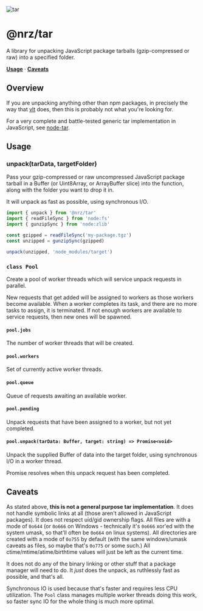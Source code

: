 ![tar](https://github.com/user-attachments/assets/a01d2d1e-1815-4888-bb2e-67094af74de0)

# @nrz/tar

A library for unpacking JavaScript package tarballs (gzip-compressed or raw) into a specified folder.

**[Usage](#usage)**
·
**[Caveats](#caveats)**

## Overview

If you are unpacking anything other than npm packages, in precisely the way that [vlt](https://vlt.sh) does, then this is
probably not what you're looking for.

For a very complete and battle-tested generic tar implementation in JavaScript, see [node-tar](http://npm.im/tar).

## Usage

### unpack(tarData, targetFolder)

Pass your gzip-compressed or raw uncompressed JavaScript package
tarball in a Buffer (or Uint8Array, or ArrayBuffer slice) into
the function, along with the folder you want to drop it in.

It will unpack as fast as possible, using synchronous I/O.

```js
import { unpack } from '@nrz/tar'
import { readFileSync } from 'node:fs'
import { gunzipSync } from 'node:zlib'

const gzipped = readFileSync('my-package.tgz')
const unzipped = gunzipSync(gzipped)

unpack(unzipped, 'node_modules/target')
```

### `class Pool`

Create a pool of worker threads which will service unpack
requests in parallel.

New requests that get added will be assigned to workers as those
workers become available. When a worker completes its task, and
there are no more tasks to assign, it is terminated. If not
enough workers are available to service requests, then new ones
will be spawned.

#### `pool.jobs`

The number of worker threads that will be created.

#### `pool.workers`

Set of currently active worker threads.

#### `pool.queue`

Queue of requests awaiting an available worker.

#### `pool.pending`

Unpack requests that have been assigned to a worker, but not yet
completed.

#### `pool.unpack(tarData: Buffer, target: string) => Promise<void>`

Unpack the supplied Buffer of data into the target folder,
using synchronous I/O in a worker thread.

Promise resolves when this unpack request has been completed.

## Caveats

As stated above, **this is not a general purpose tar
implementation**. It does not handle symbolic links at all (those
aren't allowed in JavaScript packages). It does not respect
uid/gid ownership flags. All files are with a mode of `0o644` (or
`0o666` on Windows - technically it's `0o666` xor'ed with the
system umask, so that'll often be `0o664` on linux systems). All
directories are created with a mode of `0o755` by default (with
the same windows/umask caveats as files, so maybe that's `0o775`
or some such.) All ctime/mtime/atime/birthtime values will just
be left as the current time.

It does not do any of the binary linking or other stuff that a
package manager will need to do. It _just_ does the unpack, as
ruthlessly fast as possible, and that's all.

Synchronous IO is used because that's faster and requires less
CPU utilization. The `Pool` class manages multiple worker threads
doing this work, so faster sync IO for the whole thing is much
more optimal.
